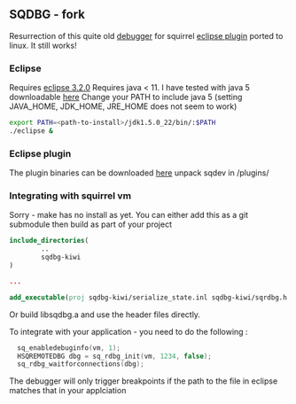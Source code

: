 SQDBG - fork
---
Resurrection of this quite old [debugger](http://wiki.squirrel-lang.org/mainsite/Wiki/default.aspx/SquirrelWiki/SQDBG.html) for squirrel [eclipse plugin](http://wiki.squirrel-lang.org/default.aspx/SquirrelWiki/SQDEV(2006-09-05-10-30-51.6840--218.164.50.26).html) ported to linux. It still works!

### Eclipse 
Requires [eclipse 3.2.0](https://archive.eclipse.org/eclipse/downloads/drops/R-3.2-200606291905/) 
Requires java < 11. I have tested with java 5 downloadable [here](https://www.oracle.com/uk/java/technologies/java-archive-javase5-downloads.html)
Change your PATH to include java 5 (setting JAVA_HOME, JDK_HOME, JRE_HOME does not seem to work)
```bash
export PATH=<path-to-install>/jdk1.5.0_22/bin/:$PATH
./eclipse &
```

### Eclipse plugin
The plugin binaries can be downloaded [here](http://wiki.squirrel-lang.org/files/sqdev_September_06_2006.zip)
unpack sqdev in <eclipse root>/plugins/

### Integrating with squirrel vm
Sorry - make has no install as yet. You can either add this as a git submodule then build as part of your project
```cmake
include_directories(
        ..
        sqdbg-kiwi
)

...

add_executable(proj sqdbg-kiwi/serialize_state.inl sqdbg-kiwi/sqrdbg.h sqdbg-kiwi/sqrdbg.cpp sqdbg-kiwi/sqdbgserver.h sqdbg-kiwi/sqdbgserver.cpp)

```
Or build libsqdbg.a and use the header files directly.

To integrate with your application - you need to do the following :
```c++
  sq_enabledebuginfo(vm, 1);
  HSQREMOTEDBG dbg = sq_rdbg_init(vm, 1234, false);
  sq_rdbg_waitforconnections(dbg);
```

The debugger will only trigger breakpoints if the path to the file in eclipse matches that in your applciation
